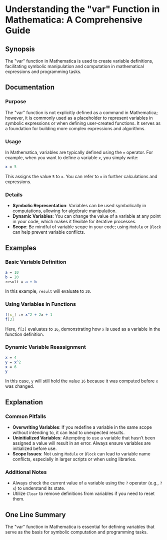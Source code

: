 <!--
Meta Description: # Understanding the "var" Function in Mathematica: A Comprehensive Guide ## Synopsis The "var" function in Mathematica is used to create variable defi...
Meta Keywords: variable, variables, mathematica, using, you
-->

# Understanding the "var" Function in Mathematica: A Comprehensive Guide

## Synopsis
The "var" function in Mathematica is used to create variable definitions, facilitating symbolic manipulation and computation in mathematical expressions and programming tasks.

## Documentation
### Purpose
The "var" function is not explicitly defined as a command in Mathematica; however, it is commonly used as a placeholder to represent variables in symbolic expressions or when defining user-created functions. It serves as a foundation for building more complex expressions and algorithms.

### Usage
In Mathematica, variables are typically defined using the `=` operator. For example, when you want to define a variable `x`, you simply write:

```mathematica
x = 5
```

This assigns the value `5` to `x`. You can refer to `x` in further calculations and expressions.

### Details
- **Symbolic Representation**: Variables can be used symbolically in computations, allowing for algebraic manipulation.
- **Dynamic Variables**: You can change the value of a variable at any point in your code, which makes it flexible for iterative processes.
- **Scope**: Be mindful of variable scope in your code; using `Module` or `Block` can help prevent variable conflicts.

## Examples
### Basic Variable Definition
```mathematica
a = 10
b = 20
result = a + b
```
In this example, `result` will evaluate to `30`.

### Using Variables in Functions
```mathematica
f[x_] := x^2 + 2x + 1
f[3]
```
Here, `f[3]` evaluates to `16`, demonstrating how `x` is used as a variable in the function definition.

### Dynamic Variable Reassignment
```mathematica
x = 4
y = x^2
x = 6
y
```
In this case, `y` will still hold the value `16` because it was computed before `x` was changed.

## Explanation
### Common Pitfalls
- **Overwriting Variables**: If you redefine a variable in the same scope without intending to, it can lead to unexpected results.
- **Uninitialized Variables**: Attempting to use a variable that hasn’t been assigned a value will result in an error. Always ensure variables are initialized before use.
- **Scope Issues**: Not using `Module` or `Block` can lead to variable name conflicts, especially in larger scripts or when using libraries.

### Additional Notes
- Always check the current value of a variable using the `?` operator (e.g., `?x`) to understand its state.
- Utilize `Clear` to remove definitions from variables if you need to reset them.

## One Line Summary
The "var" function in Mathematica is essential for defining variables that serve as the basis for symbolic computation and programming tasks.